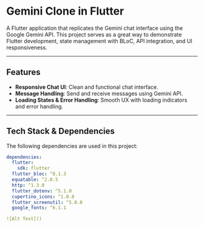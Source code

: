 # Gemini Clone in Flutter

A Flutter application that replicates the Gemini chat interface using the Google Gemini API. This project serves as a great way to demonstrate Flutter development, state management with BLoC, API integration, and UI responsiveness.

---

## Features

- **Responsive Chat UI**: Clean and functional chat interface.
- **Message Handling**: Send and receive messages using Gemini API.
- **Loading States & Error Handling**: Smooth UX with loading indicators and error handling.
---

## Tech Stack & Dependencies

The following dependencies are used in this project:

```yaml
dependencies:
  flutter:
    sdk: flutter
  flutter_bloc: ^8.1.3
  equatable: ^2.0.5
  http: ^1.3.0
  flutter_dotenv: ^5.1.0
  cupertino_icons: ^1.0.8
  flutter_screenutil: ^5.0.0
  google_fonts: ^6.1.1

![Alt Text]()
